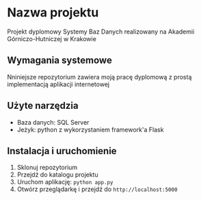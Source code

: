 # Nazwa projektu

Projekt dyplomowy Systemy Baz Danych realizowany na Akademii Górniczo-Hutniczej w Krakowie

## Wymagania systemowe

Nniniejsze repozytorium zawiera moją pracę dyplomową z prostą implementacją aplikacji internetowej

## Użyte narzędzia
- Baza danych: SQL Server
- Jeżyk: python z wykorzystaniem framework'a Flask

## Instalacja i uruchomienie

1. Sklonuj repozytorium
2. Przejdź do katalogu projektu
3. Uruchom aplikację: `python app.py`
4. Otwórz przeglądarkę i przejdź do `http://localhost:5000`
